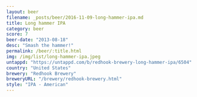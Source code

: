 ```yaml
---
layout: beer
filename: _posts/beer/2016-11-09-long-hammer-ipa.md
title: Long hammer IPA
category: beer
score: 7
beer-date: "2013-08-18"
desc: "Smash the hammer!"
permalink: /beer/:title.html
img: /img/list/long-hammer-ipa.jpeg
untappd: "https://untappd.com/b/redhook-brewery-long-hammer-ipa/6504"
country: "United States"
brewery: "Redhook Brewery"
breweryURL: "/brewery/redhook-brewery.html"
style: "IPA - American"
---
```

